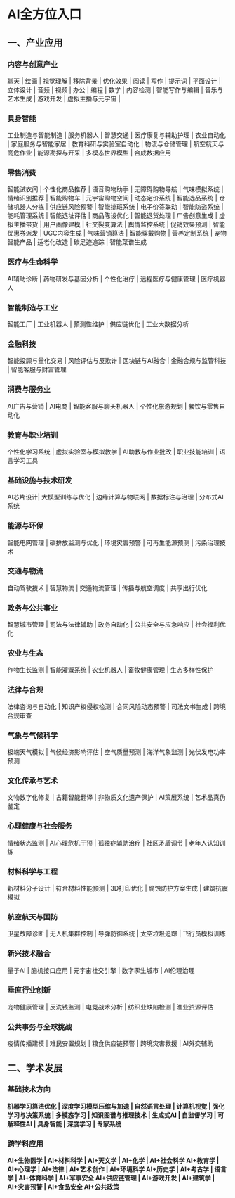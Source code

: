 # AI全方位入口


## 一、产业应用
### 内容与创意产业
聊天 | 绘画 | 视觉理解 | 移除背景 | 优化效果 | 阅读 | 写作 | 提示词 | 平面设计 | 立体设计 | 音频 | 视频 | 办公 | 编程 | 数学 | 内容检测 | 智能写作与编辑 | 音乐与艺术生成 | 游戏开发 | 虚拟主播与元宇宙 | 

### 具身智能
工业制造与智能制造 | 服务机器人 | 智慧交通 | 医疗康复与辅助护理 | 农业自动化 | 家庭服务与智能家居 | 教育科研与实验室自动化 | 物流与仓储管理 | 航空航天与高危作业 | 能源勘探与开采 | 多模态世界模型 | 合成数据应用 

### 零售消费
智能试衣间 | 个性化商品推荐 | 语音购物助手 | 无障碍购物导航 | 气味模拟系统 | 情绪识别推荐 | 智能购物车 | 元宇宙购物空间 | 动态定价系统 | 智能选品系统 | 仓储机器人分拣 | 供应链风险预警 | 智能排班系统 | 电子价签联动 | 智能防盗系统 | 能耗管理系统 | 智能选址评估 | 商品陈设优化 | 智能退货处理 | 广告创意生成 | 虚拟主播带货 | 用户画像建模 | 社交裂变算法 | 舆情监控系统 | 促销效果预测 | 智能优惠券派发 | UGC内容生成 | 气味营销算法 |
智能穿戴购物 | 营养定制系统 | 宠物智能产品 | 适老化改造 | 碳足迹追踪 | 智能菜谱生成 



### 医疗与生命科学
AI辅助诊断 | 药物研发与基因分析 | 个性化治疗 | 远程医疗与健康管理 | 医疗机器人

### 智能制造与工业
智能工厂 | 工业机器人 | 预测性维护 | 供应链优化 | 工业大数据分析

### 金融科技
智能投顾与量化交易 | 风险评估与反欺诈 | 区块链与AI融合 | 金融合规与监管科技 | 智能客服与财富管理

### 消费与服务业
AI广告与营销 | AI电商 | 智能客服与聊天机器人 | 个性化旅游规划 | 餐饮与零售自动化

### 教育与职业培训
个性化学习系统 | 虚拟实验室与模拟教学 | AI助教与作业批改 | 职业技能培训 | 语言学习工具

### 基础设施与技术研发
AI芯片设计| 大模型训练与优化 | 边缘计算与物联网 | 数据标注与治理 | 分布式AI系统

### 能源与环保
智能电网管理 | 碳排放监测与优化 | 环境灾害预警 | 可再生能源预测 | 污染治理技术

### 交通与物流
自动驾驶技术 | 智慧物流 | 交通物流管理 | 传播与航空调度 | 共享出行优化

### 政务与公共事业
智慧城市管理 | 司法与法律辅助 | 政务自动化 | 公共安全与应急响应 | 社会福利优化

### 农业与生态
作物生长监测 | 智能灌溉系统 | 农业机器人 | 畜牧健康管理 | 生态多样性保护

### 法律与合规
法律咨询与自动化 | 知识产权侵权检测 | 合同风险动态预警 | 司法文书生成 | 跨境合规审查

### 气象与气候科学
极端天气模拟 | 气候经济影响评估 | 空气质量预测 | 海洋气象监测 | 光伏发电功率预测

### 文化传承与艺术
文物数字化修复 | 古籍智能翻译 | 非物质文化遗产保护 | AI策展系统 | 艺术品真伪鉴定

### 心理健康与社会服务
情绪状态监测 | AI心理危机干预 | 孤独症辅助治疗 | 社区矛盾调节 | 老年人认知训练

### 材料科学与工程
新材料分子设计 | 符合材料性能预测 | 3D打印优化 | 腐蚀防护方案生成 | 建筑抗震模拟

### 航空航天与国防
卫星故障诊断 | 无人机集群控制 | 导弹防御系统 | 太空垃圾追踪 | 飞行员模拟训练

### 新兴技术融合
量子AI | 脑机接口应用 | 元宇宙社交引擎 | 数字孪生城市 | AI伦理治理

### 垂直行业创新
宠物健康管理 | 反洗钱监测 | 电竞战术分析 | 纺织业缺陷检测 | 渔业资源评估

### 公共事务与全球挑战
疫情传播建模 | 难民安置规划 | 粮食供应链预警 | 跨境灾害救援 | AI外交辅助


<b><b><b><b><b>

## 二、学术发展
### 基础技术方向
机器学习算法优化 | 深度学习模型压缩与加速 | 自然语言处理 | 计算机视觉 | 强化学习与决策系统 | 多模态学习 | 知识图谱与推理技术 | 生成式AI | 自监督学习 | 可解释性AI | 具身智能 | 深度学习 | 专家系统

### 跨学科应用
AI+生物医学 | AI+材料科学 | AI+天文学 | AI+化学 | AI+社会科学 
AI+教育学 | AI+心理学 | AI+法律 | AI+艺术创作 | AI+环境科学
AI+历史学 | AI+考古学 | 语言学 | AI+体育科学 | AI+军事安全
AI+供应链管理 | AI+游戏开发 | AI+建筑学 | AI+灾害预警 | AI+食品安全
AI+公共政策






